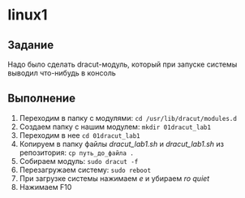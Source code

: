# linux1

## Задание  
Надо было сделать dracut-модуль, который при запуске системы выводил что-нибудь в консоль

## Выполнение
1. Переходим в папку с модулями: `cd /usr/lib/dracut/modules.d`
2. Создаем папку с нашим модулем: `mkdir 01dracut_lab1`
3. Переходим в нее `cd 01dracut_lab1`
4. Копируем в папку файлы *dracut_lab1.sh* и *dracut_lab1.sh* из репозитория: `cp путь_до_файла .`
5. Собираем модуль: `sudo dracut -f`
6. Перезагружаем систему: `sudo reboot`
7. При загрузке системы нажимаем *е* и убираем *ro quiet*
8. Нажимаем F10
